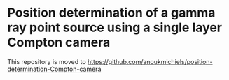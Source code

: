 # Position determination of a gamma ray point source using a single layer Compton camera

This repository is moved to https://github.com/anoukmichiels/position-determination-Compton-camera

